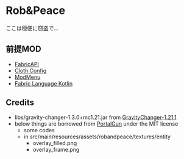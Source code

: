 # Rob&Peace

ここは穏便に窃盗で...

## 前提MOD

- [FabricAPI](https://modrinth.com/mod/fabric-api)
- [Cloth Config](https://modrinth.com/mod/cloth-config)
- [ModMenu](https://modrinth.com/mod/modmenu)
- [Fabric Language Kotlin](https://modrinth.com/mod/fabric-language-kotlin)

## Credits
- libs/gravity-changer-1.3.0+mc1.21.jar from [GravityChanger-1.21.1](https://github.com/FugLord77/GravityChanger-1.21.1)
- below things are borrowed from [PortalGun](https://github.com/iPortalTeam/PortalGun) under the MIT license
  - some codes
  - in src/main/resources/assets/robandpeace/textures/entity
    - overlay_filled.png
    - overlay_frame.png
